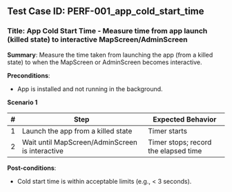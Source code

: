 ## Test Case ID: PERF-001_app_cold_start_time
### Title: App Cold Start Time - Measure time from app launch (killed state) to interactive MapScreen/AdminScreen

**Summary**: Measure the time taken from launching the app (from a killed state) to when the MapScreen or AdminScreen becomes interactive.

**Preconditions**: 
- App is installed and not running in the background.

**Scenario 1**

| # | Step                                      | Expected Behavior                                       |
|---|-------------------------------------------|--------------------------------------------------------|
| 1 | Launch the app from a killed state        | Timer starts                                            |
| 2 | Wait until MapScreen/AdminScreen is interactive | Timer stops; record the elapsed time                |

**Post-conditions**:
- Cold start time is within acceptable limits (e.g., < 3 seconds).
